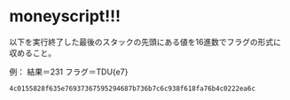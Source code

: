 # moneyscript!!!

以下を実行終了した最後のスタックの先頭にある値を16進数でフラグの形式に収めること。

例： 結果＝231  フラグ＝TDU{e7}

```
4c0155828f635e76937367595294687b736b7c6c938f618fa76b4c0222ea6c
```

